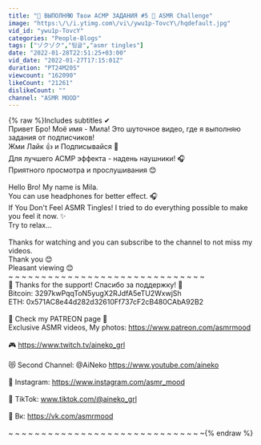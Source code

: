 ```yaml
---
title: "💓 ВЫПОЛНЯЮ Твои АСМР ЗАДАНИЯ #5 🤪 ASMR Challenge"
image: "https:\/\/i.ytimg.com\/vi\/ywu1p-TovcY\/hqdefault.jpg"
vid_id: "ywu1p-TovcY"
categories: "People-Blogs"
tags: ["ゾクゾク","팅글","asmr tingles"]
date: "2022-01-28T22:51:25+03:00"
vid_date: "2022-01-27T17:15:01Z"
duration: "PT24M20S"
viewcount: "162090"
likeCount: "21261"
dislikeCount: ""
channel: "ASMR MOOD"
---
```

{% raw %}Includes subtitles ✔<br />Привет Бро! Моё имя - Мила! Это шуточное видео, где я выполняю задания от подписчиков!<br />Жми Лайк 👍 и Подписывайся 💖<br />Для лучшего АСМР эффекта - надень наушники! 🎧<br />Приятного просмотра и прослушивания 😊<br /><br />Hello Bro! My name is Mila.<br />You can use headphones for better effect. 🎧<br />If You Don't Feel ASMR Tingles!  I tried to do everything possible to make you feel it now. ✨<br />Try to relax...<br /><br />Thanks for watching and you can subscribe to the channel to not miss my videos. <br />Thank you 😊 <br />Pleasant viewing 😊<br />~ ~ ~ ~ ~ ~ ~ ~ ~ ~ ~ ~ ~ ~ ~ ~ ~ ~ ~ ~ ~ ~ ~ ~ ~ ~ ~ ~ ~ ~ <br />💓 Thanks for the support! Спасибо за поддержку! 💓<br />Bitcoin: 3297kwPqqToN5yugX2RJdfA5eTU2WxwjSh<br />ETH: 0x571AC8e44d282d32610Ff737cF2cB480CAbA92B2<br /><br />🍑 Check my PATREON page 🥰<br />Exclusive ASMR videos, My photos: <a rel="nofollow" target="blank" href="https://www.patreon.com/asmrmood">https://www.patreon.com/asmrmood</a><br /><br />🎮 <a rel="nofollow" target="blank" href="https://www.twitch.tv/aineko_grl">https://www.twitch.tv/aineko_grl</a><br /><br />😻 Second Channel: @AiNeko <a rel="nofollow" target="blank" href="https://www.youtube.com/aineko">https://www.youtube.com/aineko</a><br /><br />🍭 Instagram: <a rel="nofollow" target="blank" href="https://www.instagram.com/asmr_mood">https://www.instagram.com/asmr_mood</a> <br /><br />🍼 TikTok: www.tiktok.com/@aineko_grl<br /><br />💙 Вк: <a rel="nofollow" target="blank" href="https://vk.com/asmrmood">https://vk.com/asmrmood</a><br /><br />~ ~ ~ ~ ~ ~ ~ ~ ~ ~ ~ ~ ~ ~ ~ ~ ~ ~ ~ ~ ~ ~ ~ ~ ~ ~ ~ ~ ~ ~{% endraw %}
